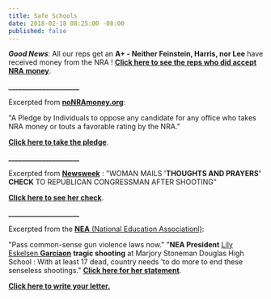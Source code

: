 ```yaml
---
title: Safe Schools
date: 2018-02-18 08:25:00 -08:00
published: false
---
```


***Good News***:  All our reps get an **A+ - Neither Feinstein, Harris, nor Lee** have received money from the NRA !  [**Click here to see the reps who did accept NRA money**](https://splinternews.com/every-member-of-congress-who-took-money-from-the-nra-an-1823035413).

**_____________________**

Excerpted from [**noNRAmoney.org**](https://www.nonramoney.org/):

"A Pledge by Individuals to oppose any candidate for any office who takes NRA money or touts a favorable rating by the NRA."

[**Click here to take the pledge**](https://www.nonramoney.org/).
 
**_____________________**

Excerpted from [**Newsweek**](http://www.newsweek.com/) :
"WOMAN MAILS '**THOUGHTS AND PRAYERS' CHECK** TO REPUBLICAN CONGRESSMAN AFTER SHOOTING"

[**Click here to see her check**](http://www.newsweek.com/woman-mails-thoughts-and-prayers-check-809846).

**_____________________**

Excerpted from the [**NEA** (National Education Associationl)](http://www.nea.org/):

"Pass common-sense gun violence laws now."
"**NEA President** [Lily Eskelsen **Garcíaon**](http://www.nea.org/home/NEA-President-Profile.html) **tragic shooting** at Marjory Stoneman Douglas High School : With at least 17 dead, country needs 'to do more to end these senseless shootings."  [**Click here for her statement**](http://www.nea.org/home/72759.htm). 

[**Click here to write your letter.**](http://edadvocacy.nea.org/app/write-a-letter?14&engagementId=222053)


